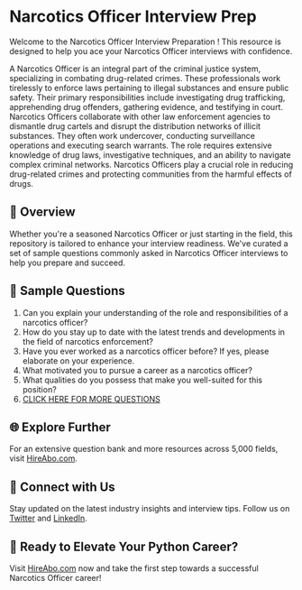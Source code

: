 # Narcotics Officer Interview Prep

Welcome to the Narcotics Officer Interview Preparation ! This resource is designed to help you ace your Narcotics Officer interviews with confidence.

A Narcotics Officer is an integral part of the criminal justice system, specializing in combating drug-related crimes. These professionals work tirelessly to enforce laws pertaining to illegal substances and ensure public safety. Their primary responsibilities include investigating drug trafficking, apprehending drug offenders, gathering evidence, and testifying in court. Narcotics Officers collaborate with other law enforcement agencies to dismantle drug cartels and disrupt the distribution networks of illicit substances. They often work undercover, conducting surveillance operations and executing search warrants. The role requires extensive knowledge of drug laws, investigative techniques, and an ability to navigate complex criminal networks. Narcotics Officers play a crucial role in reducing drug-related crimes and protecting communities from the harmful effects of drugs.

## 🚀 Overview

Whether you're a seasoned Narcotics Officer or just starting in the field, this repository is tailored to enhance your interview readiness. We've curated a set of sample questions commonly asked in Narcotics Officer interviews to help you prepare and succeed.

## 📝 Sample Questions

1. Can you explain your understanding of the role and responsibilities of a narcotics officer?
2. How do you stay up to date with the latest trends and developments in the field of narcotics enforcement?
3. Have you ever worked as a narcotics officer before? If yes, please elaborate on your experience.
4. What motivated you to pursue a career as a narcotics officer?
5. What qualities do you possess that make you well-suited for this position?
6. [CLICK HERE FOR MORE QUESTIONS](https://hireabo.com/job/9_1_25/Narcotics%20Officer)

## 🌐 Explore Further

For an extensive question bank and more resources across 5,000 fields, visit [HireAbo.com](https://www.hireabo.com).

## 📱 Connect with Us

Stay updated on the latest industry insights and interview tips. Follow us on [Twitter](https://twitter.com/hireabo) and [LinkedIn](https://www.linkedin.com/in/hire-abo-3609972a8/).

## 🚀 Ready to Elevate Your Python Career?

Visit [HireAbo.com](https://www.hireabo.com) now and take the first step towards a successful Narcotics Officer career!